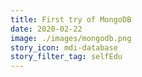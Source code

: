 ```yaml
---
title: First try of MongoDB
date: 2020-02-22
image: ./images/mongodb.png
story_icon: mdi-database
story_filter_tag: selfEdu
---
```


